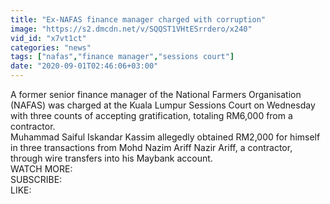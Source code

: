 ```yaml
---
title: "Ex-NAFAS finance manager charged with corruption"
image: "https://s2.dmcdn.net/v/SQQST1VHtESrrdero/x240"
vid_id: "x7vt1ct"
categories: "news"
tags: ["nafas","finance manager","sessions court"]
date: "2020-09-01T02:46:06+03:00"
---
```

A former senior finance manager of the National Farmers Organisation (NAFAS) was charged at the Kuala Lumpur Sessions Court on Wednesday with three counts of accepting gratification, totaling RM6,000 from a contractor.  <br>Muhammad Saiful Iskandar Kassim allegedly obtained RM2,000 for himself in three transactions from Mohd Nazim Ariff Nazir Ariff, a contractor, through wire transfers into his Maybank account.  <br>WATCH MORE:   <br>SUBSCRIBE:   <br>LIKE: 
